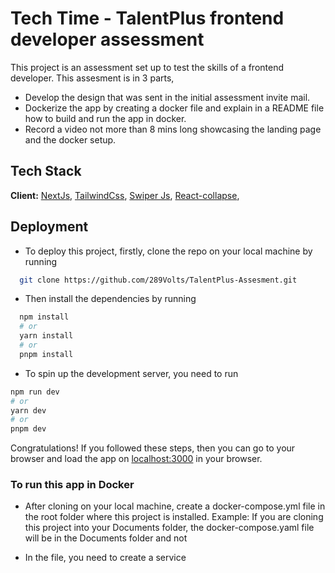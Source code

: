 <!-- This is a [Next.js](https://nextjs.org/) project bootstrapped with [`create-next-app`](https://github.com/vercel/next.js/tree/canary/packages/create-next-app).

## Getting Started

First, run the development server:

```bash
npm run dev
# or
yarn dev
# or
pnpm dev
```

Open [http://localhost:3000](http://localhost:3000) with your browser to see the result.

You can start editing the page by modifying `pages/index.js`. The page auto-updates as you edit the file.

[API routes](https://nextjs.org/docs/api-routes/introduction) can be accessed on [http://localhost:3000/api/hello](http://localhost:3000/api/hello). This endpoint can be edited in `pages/api/hello.js`.

The `pages/api` directory is mapped to `/api/*`. Files in this directory are treated as [API routes](https://nextjs.org/docs/api-routes/introduction) instead of React pages.

This project uses [`next/font`](https://nextjs.org/docs/basic-features/font-optimization) to automatically optimize and load Inter, a custom Google Font.

## Learn More

To learn more about Next.js, take a look at the following resources:

- [Next.js Documentation](https://nextjs.org/docs) - learn about Next.js features and API.
- [Learn Next.js](https://nextjs.org/learn) - an interactive Next.js tutorial.

You can check out [the Next.js GitHub repository](https://github.com/vercel/next.js/) - your feedback and contributions are welcome!

## Deploy on Vercel

The easiest way to deploy your Next.js app is to use the [Vercel Platform](https://vercel.com/new?utm_medium=default-template&filter=next.js&utm_source=create-next-app&utm_campaign=create-next-app-readme) from the creators of Next.js.

Check out our [Next.js deployment documentation](https://nextjs.org/docs/deployment) for more details. -->


# Tech Time - TalentPlus frontend developer assessment

This project is an assessment set up to test the skills of a frontend developer. This assesment is in 3 parts,

- Develop the design that was sent in the initial assessment invite mail.
- Dockerize the app by creating a docker file and explain in a README file how to build and run the app in docker.
- Record a video not more than 8 mins long showcasing the landing page and the docker setup.



## Tech Stack

**Client:** [NextJs](https://nextjs.org/docs/getting-started),  [TailwindCss](https://https://tailwindcss.com/docs/installation), [Swiper Js](https://https://https://swiperjs.com/react), [React-collapse](https://www.npmjs.com/package/react-collapse), 


## Deployment

- To deploy this project, firstly, clone the repo on your local machine by running

```bash
  git clone https://github.com/289Volts/TalentPlus-Assesment.git
```

- Then install the dependencies by running

```bash
  npm install 
  # or 
  yarn install
  # or
  pnpm install
```

- To spin up the development server, you need to run

```bash
npm run dev
# or
yarn dev
# or
pnpm dev
```

Congratulations! If you followed these steps, then you can go to your browser and load the app on [localhost:3000](https://localhost:3000) in your browser.

### To run this app in Docker

- After cloning on your local machine, create a docker-compose.yml file in the root folder where this project is installed. 
Example: If you are cloning this project into your Documents folder, the docker-compose.yaml file will be in the Documents folder and not

- In the file, you need to create a service


